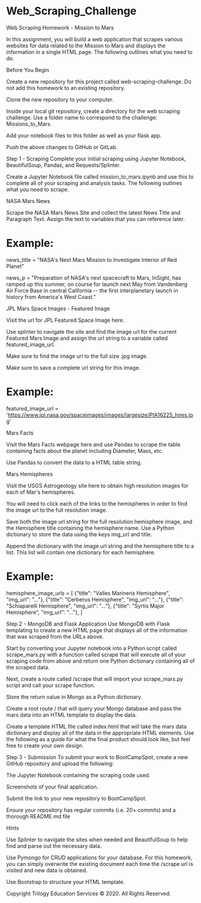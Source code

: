 # Web_Scraping_Challenge
Web Scraping Homework - Mission to Mars

In this assignment, you will build a web application that scrapes various websites for data related to the Mission to Mars and displays the information in a single HTML page. The following outlines what you need to do.

Before You Begin


Create a new repository for this project called web-scraping-challenge. Do not add this homework to an existing repository.


Clone the new repository to your computer.


Inside your local git repository, create a directory for the web scraping challenge. Use a folder name to correspond to the challenge: Missions_to_Mars.


Add your notebook files to this folder as well as your flask app.


Push the above changes to GitHub or GitLab.



Step 1 - Scraping
Complete your initial scraping using Jupyter Notebook, BeautifulSoup, Pandas, and Requests/Splinter.

Create a Jupyter Notebook file called mission_to_mars.ipynb and use this to complete all of your scraping and analysis tasks. The following outlines what you need to scrape.


NASA Mars News

Scrape the NASA Mars News Site and collect the latest News Title and Paragraph Text. Assign the text to variables that you can reference later.

# Example:
news_title = "NASA's Next Mars Mission to Investigate Interior of Red Planet"

news_p = "Preparation of NASA's next spacecraft to Mars, InSight, has ramped up this summer, on course for launch next May from Vandenberg Air Force Base in central California -- the first interplanetary launch in history from America's West Coast."

JPL Mars Space Images - Featured Image


Visit the url for JPL Featured Space Image here.


Use splinter to navigate the site and find the image url for the current Featured Mars Image and assign the url string to a variable called featured_image_url.


Make sure to find the image url to the full size .jpg image.


Make sure to save a complete url string for this image.


# Example:
featured_image_url = 'https://www.jpl.nasa.gov/spaceimages/images/largesize/PIA16225_hires.jpg'

Mars Facts


Visit the Mars Facts webpage here and use Pandas to scrape the table containing facts about the planet including Diameter, Mass, etc.


Use Pandas to convert the data to a HTML table string.



Mars Hemispheres


Visit the USGS Astrogeology site here to obtain high resolution images for each of Mar's hemispheres.


You will need to click each of the links to the hemispheres in order to find the image url to the full resolution image.


Save both the image url string for the full resolution hemisphere image, and the Hemisphere title containing the hemisphere name. Use a Python dictionary to store the data using the keys img_url and title.


Append the dictionary with the image url string and the hemisphere title to a list. This list will contain one dictionary for each hemisphere.


# Example:
hemisphere_image_urls = [
    {"title": "Valles Marineris Hemisphere", "img_url": "..."},
    {"title": "Cerberus Hemisphere", "img_url": "..."},
    {"title": "Schiaparelli Hemisphere", "img_url": "..."},
    {"title": "Syrtis Major Hemisphere", "img_url": "..."},
]


Step 2 - MongoDB and Flask Application
Use MongoDB with Flask templating to create a new HTML page that displays all of the information that was scraped from the URLs above.


Start by converting your Jupyter notebook into a Python script called scrape_mars.py with a function called scrape that will execute all of your scraping code from above and return one Python dictionary containing all of the scraped data.


Next, create a route called /scrape that will import your scrape_mars.py script and call your scrape function.

Store the return value in Mongo as a Python dictionary.



Create a root route / that will query your Mongo database and pass the mars data into an HTML template to display the data.


Create a template HTML file called index.html that will take the mars data dictionary and display all of the data in the appropriate HTML elements. Use the following as a guide for what the final product should look like, but feel free to create your own design.






Step 3 - Submission
To submit your work to BootCampSpot, create a new GitHub repository and upload the following:


The Jupyter Notebook containing the scraping code used.


Screenshots of your final application.


Submit the link to your new repository to BootCampSpot.


Ensure your repository has regular commits (i.e. 20+ commits) and a thorough README.md file



Hints


Use Splinter to navigate the sites when needed and BeautifulSoup to help find and parse out the necessary data.


Use Pymongo for CRUD applications for your database. For this homework, you can simply overwrite the existing document each time the /scrape url is visited and new data is obtained.


Use Bootstrap to structure your HTML template.



Copyright
Trilogy Education Services © 2020. All Rights Reserved.
